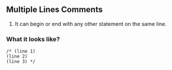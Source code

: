 ## Multiple Lines Comments

1. It can begin or end with any other statement on the same line.

### What it looks like?
```
/* (line 1)
(line 2)
(line 3) */
```